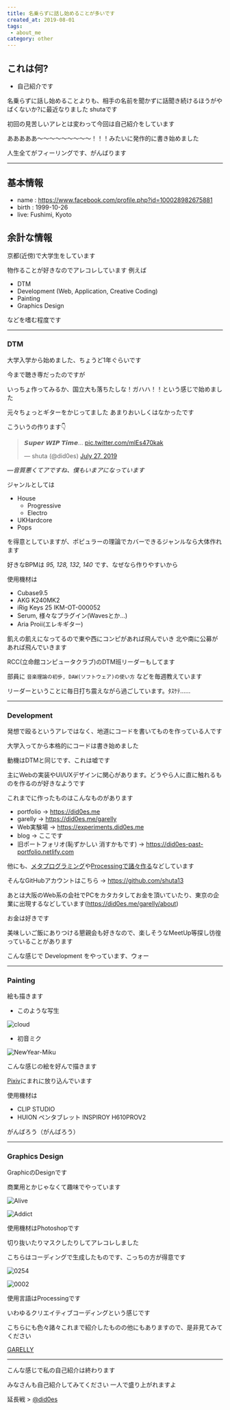 ```yaml
---
title: 名乗らずに話し始めることが多いです
created_at: 2019-08-01
tags: 
 - about_me
category: other
---
```

## これは何?


- 自己紹介です


名乗らずに話し始めることよりも、相手の名前を聞かずに話聞き続けるほうがやばくないか?に最近なりました shutaです

初回の見苦しいアレとは変わって今回は自己紹介をしています

あああああ〜〜〜〜〜〜〜〜〜！！！みたいに発作的に書き始めました

人生全てがフィーリングです、がんばります

---

## 基本情報


- name : <a href="https://www.facebook.com/profile.php?id=100028982675881" target="_blank">https://www.facebook.com/profile.php?id=100028982675881</a>
- birth : 1999-10-26
- live: Fushimi, Kyoto


## 余計な情報

京都(近傍)で大学生をしています

物作ることが好きなのでアレコレしています 例えば


- DTM
- Development (Web, Application, Creative Coding)
- Painting
- Graphics Design


などを嗜む程度です

<!-- こちらを覗いてみてください >> <https://did0es.me/garelly> -->

---

### **DTM**

大学入学から始めました、ちょうど1年ぐらいです

今まで聴き専だったのですが

いっちょ作ってみるか、国立大も落ちたしな！ガハハ！！という感じで始めました

元々ちょっとギターをかじってました あまりおいしくはなかったです

こういうの作ります👇

<blockquote class="twitter-tweet"><p lang="en" dir="ltr">𝙎𝙪𝙥𝙚𝙧 𝙒𝙄𝙋 𝙏𝙞𝙢𝙚… <a href="https://t.co/mlEs470kak">pic.twitter.com/mlEs470kak</a></p>&mdash; shuta (@did0es) <a href="https://twitter.com/did0es/status/1155144110698684421?ref_src=twsrc%5Etfw">July 27, 2019</a></blockquote> <script async src="https://platform.twitter.com/widgets.js" charset="utf-8"></script>

*—音質悪くてアですね、僕もいまアになっています*

ジャンルとしては


- House
  - Progressive
  - Electro
- UKHardcore
- Pops


を得意としていますが、ポピュラーの理論でカバーできるジャンルなら大体作れます

好きなBPMは *95, 128, 132, 140* です、なぜなら作りやすいから

使用機材は


- Cubase9.5
- AKG K240MK2
- iRig Keys 25 IKM-OT-000052
- Serum, 様々なプラグイン(Wavesとか...)
- Aria Proⅱ(エレキギター)


飢えの飢えになってるので東や西にコンピがあれば飛んでいき 北や南に公募があれば飛んでいきます

RCC(立命館コンピュータクラブ)のDTM班リーダーもしてます

部員に `音楽理論の初歩, DAW(ソフトウェア)の使い方` などを毎週教えています

リーダーということに毎日打ち震えながら過ごしています。ﾀｽｹﾃ......


---

### **Development**

発想で殴るというアレではなく、地道にコードを書いてものを作っている人です

大学入ってから本格的にコードは書き始めました

動機はDTMと同じです、これは嘘です

主にWebの実装やUI/UXデザインに関心があります。どうやら人に直に触れるものを作るのが好きなようです

これまでに作ったものはこんなものがあります

- portfolio → <a href="https://did0es.me" target="_blank">https://did0es.me</a>
- garelly → <a href="https://did0es.me/garelly" target="_blank">https://did0es.me/garelly</a>
- Web実験場 → <a href="https://experiments.did0es.me" target="_blank">https://experiments.did0es.me</a>
- blog → ここです
- 旧ポートフォリオ(恥ずかしい 消すかもです) → <a href="https://did0es-past-portfolio.netlify.com" target="_blank">https://did0es-past-portfolio.netlify.com</a>

他にも、<a href="https://github.com/shuta13/Metaprogramming" target="_blank">メタプログラミング</a>や<a href="https://github.com/shuta13/processing" target="_blank">Processingで諸々作る</a>などしています

そんなGitHubアカウントはこちら → <a href="https://github.com/shuta13" target="_blank">https://github.com/shuta13</a>

あとは大阪のWeb系の会社でPCをカタカタしてお金を頂いていたり、東京の企業に出現するなどしています(<a href="https://did0es.me/garelly/about" target="_blank">https://did0es.me/garelly/about</a>)

お金は好きです

美味しいご飯にありつける懇親会も好きなので、楽しそうなMeetUp等探し彷徨っていることがあります

こんな感じで Development をやっています、ウォー

---

### **Painting**

絵も描きます

- このような写生

![cloud](https://blog.did0es.me/images/cloud.jpg)

- 初音ミク

![NewYear-Miku](https://blog.did0es.me/images/miku.png)

こんな感じの絵を好んで描きます

<a href="https://www.pixiv.net/member.php?id=19834475" target="_blank">Pixiv</a>にまれに放り込んでいます

使用機材は

- CLIP STUDIO
- HUION ペンタブレット INSPIROY H610PROV2

がんばろう（がんばろう）

---

### **Graphics Design**

GraphicのDesignです

商業用とかじゃなくて趣味でやっています

![Alive](https://blog.did0es.me/images/alive.png)

![Addict](https://blog.did0es.me/images/addict.png)

使用機材はPhotoshopです

切り抜いたりマスクしたりしてアレコレしました

こちらはコーディングで生成したものです、こっちの方が得意です

![0254](https://blog.did0es.me/images/frame-0254.png)

![0002](https://blog.did0es.me/images/frame-0002.png)

使用言語はProcessingです

いわゆるクリエイティブコーディングという感じです

こちらにも色々諸々これまで紹介したものの他にもありますので、是非見てみてください

<a href="https://did0es.me/garelly" target="_blank">GARELLY</a>

---

こんな感じで私の自己紹介は終わります

みなさんも自己紹介してみてください 一人で盛り上がれますよ

延長戦 > <a href="https://twitter.com/did0es" target="_blank">@did0es</a>